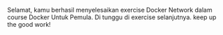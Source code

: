Selamat, kamu berhasil menyelesaikan exercise Docker Network dalam course Docker Untuk Pemula. Di tunggu di exercise selanjutnya. keep up the good work!
